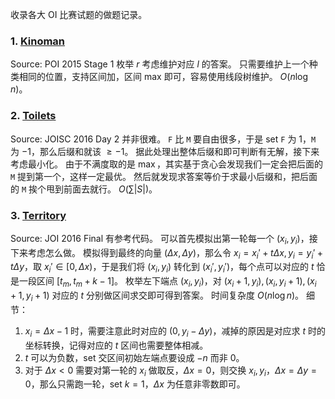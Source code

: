 收录各大 OI 比赛试题的做题记录。
### 1. [Kinoman](https://szkopul.edu.pl/problemset/problem/k-RYEjhwNTo_XdaCidXQUGMU/site/)
Source: POI 2015 Stage 1
枚举 $r$ 考虑维护对应 $l$ 的答案。
只需要维护上一个种类相同的位置，支持区间加，区间 max 即可，容易使用线段树维护。
$O(n\log n)$。
### 2. [Toilets](https://qoj.ac/contest/349/problem/407)
Source: JOISC 2016 Day 2
并非很难。
`F` 比 `M` 要自由很多，于是 set `F` 为 $1$，`M` 为 $-1$，那么后缀和就该 $\ge -1$。
据此处理出整体后缀和即可判断有无解，接下来考虑最小化。
由于不满度取的是 $\max$，其实基于贪心会发现我们一定会把后面的 `M` 提到第一个，这样一定最优。
然后就发现求答案等价于求最小后缀和，把后面的 `M` 挨个甩到前面去就行。
$O(\sum |S|)$。
### 3. [Territory](https://qoj.ac/contest/392/problem/3149)
Source: JOI 2016 Final
有参考代码。
可以首先模拟出第一轮每一个 $(x_i,y_i)$，接下来考虑怎么做。
模拟得到最终的向量 $(\Delta x,\Delta y)$，那么令 $x_i=x_i'+t\Delta x,y_i=y_i'+t\Delta y$，取 $x_i'\in[0,\Delta x)$，于是我们将 $(x_i,y_i)$ 转化到 $(x_i',y_i')$，每个点可以对应的 $t$ 恰是一段区间 $[t_m,t_m+k-1]$。
枚举左下端点 $(x_i,y_i)$，对 $(x_i+1,y_i),(x_i,y_i+1),(x_i+1,y_i+1)$ 对应的 $t$ 分别做区间求交即可得到答案。
时间复杂度 $O(n\log n)$。
细节：
1. $x_i=\Delta x-1$ 时，需要注意此时对应的 $(0,y_i-\Delta y)$，减掉的原因是对应求 $t$ 时的坐标转换，记得对应的 $t$ 区间也需要整体相减。
2. $t$ 可以为负数，set 交区间初始左端点要设成 $-n$ 而非 $0$。
3. 对于 $\Delta x<0$ 需要对第一轮的 $x_i$ 做取反，$\Delta x=0$，则交换 $x_i,y_i$，$\Delta x=\Delta y=0$，那么只需跑一轮，set $k=1$，$\Delta x$ 为任意非零数即可。